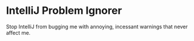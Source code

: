 # IntelliJ Problem Ignorer

Stop IntelliJ from bugging me with annoying, incessant warnings that never affect me.
